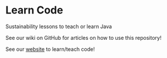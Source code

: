 # Learn Code
Sustainability lessons to teach or learn Java

See our wiki on GitHub for articles on how to use this repository!

See our [website](https://github.com/omega9656/learn-code/) to learn/teach code!